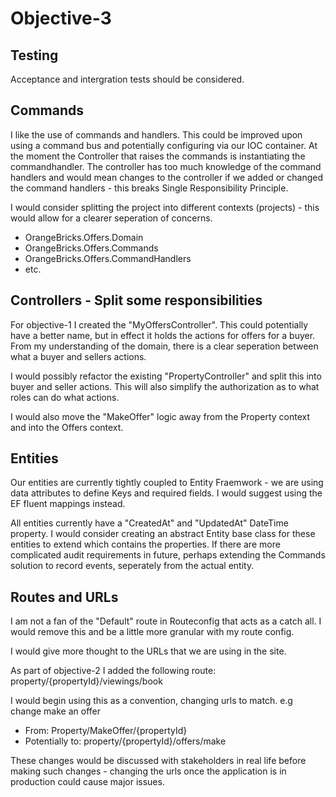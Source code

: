 # Objective-3

## Testing
Acceptance and intergration tests should be considered.

## Commands

I like the use of commands and handlers. This could be improved upon using a command bus and potentially configuring via our IOC container.
At the moment the Controller that raises the commands is instantiating the commandhandler. The controller has too much knowledge of the
command handlers and would mean changes to the controller if we added or changed the command handlers - this breaks Single Responsibility Principle.

I would consider splitting the project into different contexts (projects) - this would allow for a clearer seperation of concerns.
* OrangeBricks.Offers.Domain
* OrangeBricks.Offers.Commands
* OrangeBricks.Offers.CommandHandlers
* etc.

## Controllers - Split some responsibilities
For objective-1 I created the "MyOffersController". This could potentially have a better name, but in effect it holds the actions for offers for a buyer. From my understanding of the domain, there is a clear seperation between what a buyer and sellers actions.

I would possibly refactor the existing "PropertyController" and split this into buyer and seller actions. This will also simplify the authorization as to what roles can do what actions.

I would also move the "MakeOffer" logic away from the Property context and into the Offers context.

## Entities

Our entities are currently tightly coupled to Entity Fraemwork - we are using data attributes to define Keys and required fields.
I would suggest using the EF fluent mappings instead.

All entities currently have a "CreatedAt" and "UpdatedAt" DateTime property. I would consider creating an abstract Entity base class for these entities to extend which contains the properties. If there are more complicated audit requirements in future, perhaps extending the Commands solution to record events, seperately from the actual entity.


## Routes and URLs

I am not a fan of the "Default" route in Routeconfig that acts as a catch all. I would remove this and be a little more granular with my route config. 

I would give more thought to the URLs that we are using in the site.

As part of objective-2 I added the following route:
property/{propertyId}/viewings/book

I would begin using this as a convention, changing urls to match. e.g change make an offer
 * From: Property/MakeOffer/{propertyId}
 * Potentially to: property/{propertyId}/offers/make
 
 These changes would be discussed with stakeholders in real life before making such changes - changing the urls once the application is in production could cause major issues.
 
 
